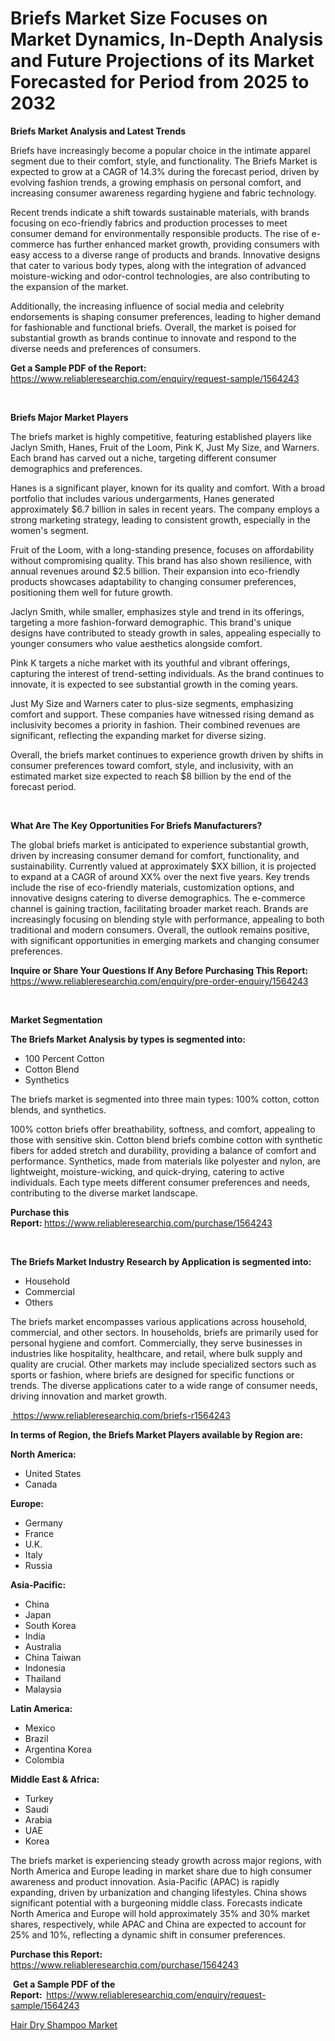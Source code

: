 <p><h1>Briefs Market Size Focuses on Market Dynamics, In-Depth Analysis and Future Projections of its Market Forecasted for Period from 2025 to 2032</h1></p><p><strong>Briefs Market Analysis and Latest Trends</strong></p>
<p><p>Briefs have increasingly become a popular choice in the intimate apparel segment due to their comfort, style, and functionality. The Briefs Market is expected to grow at a CAGR of 14.3% during the forecast period, driven by evolving fashion trends, a growing emphasis on personal comfort, and increasing consumer awareness regarding hygiene and fabric technology. </p><p>Recent trends indicate a shift towards sustainable materials, with brands focusing on eco-friendly fabrics and production processes to meet consumer demand for environmentally responsible products. The rise of e-commerce has further enhanced market growth, providing consumers with easy access to a diverse range of products and brands. Innovative designs that cater to various body types, along with the integration of advanced moisture-wicking and odor-control technologies, are also contributing to the expansion of the market.</p><p>Additionally, the increasing influence of social media and celebrity endorsements is shaping consumer preferences, leading to higher demand for fashionable and functional briefs. Overall, the market is poised for substantial growth as brands continue to innovate and respond to the diverse needs and preferences of consumers.</p></p>
<p><strong>Get a Sample PDF of the Report:&nbsp;</strong> <a href="https://www.reliableresearchiq.com/enquiry/request-sample/1564243?utm_campaign=2185&utm_medium=2&utm_source=Github&utm_content=ia&utm_term=06022025&utm_id=briefs">https://www.reliableresearchiq.com/enquiry/request-sample/1564243</a></p>
<p>&nbsp;</p>
<p><strong>Briefs Major Market Players</strong></p>
<p><p>The briefs market is highly competitive, featuring established players like Jaclyn Smith, Hanes, Fruit of the Loom, Pink K, Just My Size, and Warners. Each brand has carved out a niche, targeting different consumer demographics and preferences.</p><p>Hanes is a significant player, known for its quality and comfort. With a broad portfolio that includes various undergarments, Hanes generated approximately $6.7 billion in sales in recent years. The company employs a strong marketing strategy, leading to consistent growth, especially in the women's segment.</p><p>Fruit of the Loom, with a long-standing presence, focuses on affordability without compromising quality. This brand has also shown resilience, with annual revenues around $2.5 billion. Their expansion into eco-friendly products showcases adaptability to changing consumer preferences, positioning them well for future growth.</p><p>Jaclyn Smith, while smaller, emphasizes style and trend in its offerings, targeting a more fashion-forward demographic. This brand's unique designs have contributed to steady growth in sales, appealing especially to younger consumers who value aesthetics alongside comfort.</p><p>Pink K targets a niche market with its youthful and vibrant offerings, capturing the interest of trend-setting individuals. As the brand continues to innovate, it is expected to see substantial growth in the coming years.</p><p>Just My Size and Warners cater to plus-size segments, emphasizing comfort and support. These companies have witnessed rising demand as inclusivity becomes a priority in fashion. Their combined revenues are significant, reflecting the expanding market for diverse sizing.</p><p>Overall, the briefs market continues to experience growth driven by shifts in consumer preferences toward comfort, style, and inclusivity, with an estimated market size expected to reach $8 billion by the end of the forecast period.</p></p>
<p>&nbsp;</p>
<p><strong>What Are The Key Opportunities For Briefs Manufacturers?</strong></p>
<p><p>The global briefs market is anticipated to experience substantial growth, driven by increasing consumer demand for comfort, functionality, and sustainability. Currently valued at approximately $XX billion, it is projected to expand at a CAGR of around XX% over the next five years. Key trends include the rise of eco-friendly materials, customization options, and innovative designs catering to diverse demographics. The e-commerce channel is gaining traction, facilitating broader market reach. Brands are increasingly focusing on blending style with performance, appealing to both traditional and modern consumers. Overall, the outlook remains positive, with significant opportunities in emerging markets and changing consumer preferences.</p></p>
<p><strong>Inquire or Share Your Questions If Any Before Purchasing This Report:</strong> <a href="https://www.reliableresearchiq.com/enquiry/pre-order-enquiry/1564243?utm_campaign=2185&utm_medium=2&utm_source=Github&utm_content=ia&utm_term=06022025&utm_id=briefs">https://www.reliableresearchiq.com/enquiry/pre-order-enquiry/1564243</a></p>
<p>&nbsp;</p>
<p><strong>Market Segmentation</strong></p>
<p><strong>The Briefs Market Analysis by types is segmented into:</strong></p>
<p><ul><li>100 Percent Cotton</li><li>Cotton Blend</li><li>Synthetics</li></ul></p>
<p><p>The briefs market is segmented into three main types: 100% cotton, cotton blends, and synthetics. </p><p>100% cotton briefs offer breathability, softness, and comfort, appealing to those with sensitive skin. Cotton blend briefs combine cotton with synthetic fibers for added stretch and durability, providing a balance of comfort and performance. Synthetics, made from materials like polyester and nylon, are lightweight, moisture-wicking, and quick-drying, catering to active individuals. Each type meets different consumer preferences and needs, contributing to the diverse market landscape.</p></p>
<p><strong>Purchase this Report:&nbsp;</strong><a href="https://www.reliableresearchiq.com/purchase/1564243?utm_campaign=2185&utm_medium=2&utm_source=Github&utm_content=ia&utm_term=06022025&utm_id=briefs">https://www.reliableresearchiq.com/purchase/1564243</a></p>
<p>&nbsp;</p>
<p><strong>The Briefs Market Industry Research by Application is segmented into:</strong></p>
<p><ul><li>Household</li><li>Commercial</li><li>Others</li></ul></p>
<p><p>The briefs market encompasses various applications across household, commercial, and other sectors. In households, briefs are primarily used for personal hygiene and comfort. Commercially, they serve businesses in industries like hospitality, healthcare, and retail, where bulk supply and quality are crucial. Other markets may include specialized sectors such as sports or fashion, where briefs are designed for specific functions or trends. The diverse applications cater to a wide range of consumer needs, driving innovation and market growth.</p></p>
<p><a href="https://www.reliableresearchiq.com/briefs-r1564243?utm_campaign=2185&utm_medium=2&utm_source=Github&utm_content=ia&utm_term=06022025&utm_id=briefs">&nbsp;https://www.reliableresearchiq.com/briefs-r1564243</a></p>
<p><strong>In terms of Region, the Briefs Market Players available by Region are:</strong></p>
<p>
    <p> <strong> North America: </strong>
        <ul>
            <li>United States</li>
            <li>Canada</li>
        </ul>
        </p> 
    <p> <strong> Europe: </strong>
        <ul>
            <li>Germany</li>
            <li>France</li>
            <li>U.K.</li>
            <li>Italy</li>
            <li>Russia</li>
        </ul>
        </p> 
    <p> <strong> Asia-Pacific: </strong>
        <ul>
            <li>China</li>
            <li>Japan</li>
            <li>South Korea</li>
            <li>India</li>
            <li>Australia</li>
            <li>China Taiwan</li>
            <li>Indonesia</li>
            <li>Thailand</li>
            <li>Malaysia</li>
        </ul>
        </p> 
    <p> <strong> Latin America: </strong>
        <ul>
            <li>Mexico</li>
            <li>Brazil</li>
            <li>Argentina Korea</li>
            <li>Colombia</li>
        </ul>
        </p> 
    <p> <strong> Middle East & Africa: </strong>
        <ul>
            <li>Turkey</li>
            <li>Saudi</li>
            <li>Arabia</li>
            <li>UAE</li>
            <li>Korea</li>
        </ul>
    </p>
    </p>
<p><p>The briefs market is experiencing steady growth across major regions, with North America and Europe leading in market share due to high consumer awareness and product innovation. Asia-Pacific (APAC) is rapidly expanding, driven by urbanization and changing lifestyles. China shows significant potential with a burgeoning middle class. Forecasts indicate North America and Europe will hold approximately 35% and 30% market shares, respectively, while APAC and China are expected to account for 25% and 10%, reflecting a dynamic shift in consumer preferences.</p></p>
<p><strong>Purchase this Report: </strong><a href="https://www.reliableresearchiq.com/purchase/1564243?utm_campaign=2185&utm_medium=2&utm_source=Github&utm_content=ia&utm_term=06022025&utm_id=briefs">https://www.reliableresearchiq.com/purchase/1564243</a></p>
<p>&nbsp;<strong>Get a Sample PDF of the Report:&nbsp;&nbsp;</strong><a href="https://www.reliableresearchiq.com/enquiry/request-sample/1564243?utm_campaign=2185&utm_medium=2&utm_source=Github&utm_content=ia&utm_term=06022025&utm_id=briefs">https://www.reliableresearchiq.com/enquiry/request-sample/1564243</a></p>
<p><strong></strong></p>
<p><p><a href="https://github.com/petbigbeepjn/Market-Research-Report-List-1/blob/main/hair-dry-shampoo-market.md?utm_campaign=2185&utm_medium=2&utm_source=Github&utm_content=ia&utm_term=06022025&utm_id=briefs">Hair Dry Shampoo Market</a></p></p>